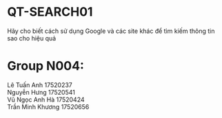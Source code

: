 # QT-SEARCH01
 Hãy cho biết cách sử dụng Google và các site khác để tìm kiếm thông tin sao cho hiệu quả 
 
 # Group N004:  
 Lê Tuấn Anh 17520237  
 Nguyễn Hưng 17520541  
 Vũ Ngọc Anh Hà 17520424  
 Trần Minh Khương 17520656
 
 
